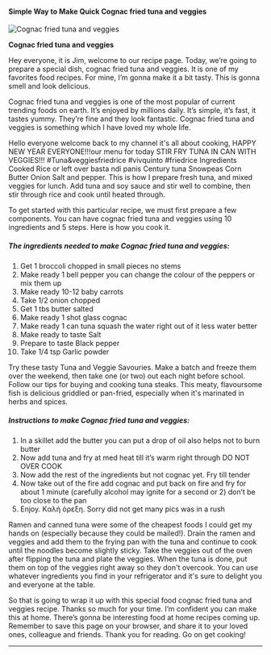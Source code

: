             

#### Simple Way to Make Quick Cognac fried tuna and veggies

![Cognac fried tuna and veggies](https://img-global.cpcdn.com/recipes/2a820797dda45bc6/751x532cq70/cognac-fried-tuna-and-veggies-recipe-main-photo.jpg)

**Cognac fried tuna and veggies**

Hey everyone, it is Jim, welcome to our recipe page. Today, we’re going to prepare a special dish, cognac fried tuna and veggies. It is one of my favorites food recipes. For mine, I’m gonna make it a bit tasty. This is gonna smell and look delicious.

Cognac fried tuna and veggies is one of the most popular of current trending foods on earth. It’s enjoyed by millions daily. It’s simple, it’s fast, it tastes yummy. They’re fine and they look fantastic. Cognac fried tuna and veggies is something which I have loved my whole life.

Hello everyone welcome back to my channel it's all about cooking, HAPPY NEW YEAR EVERYONE!!!our menu for today STIR FRY TUNA IN CAN WITH VEGGIES!!! #Tuna&veggiesfriedrice #vivquinto #friedrice Ingredients Cooked Rice or left over basta ndi panis Century tuna Snowpeas Corn Butter Onion Salt and pepper. This is how I prepare fresh tuna, and mixed veggies for lunch. Add tuna and soy sauce and stir well to combine, then stir through rice and cook until heated through.

To get started with this particular recipe, we must first prepare a few components. You can have cognac fried tuna and veggies using 10 ingredients and 5 steps. Here is how you cook it.

##### The ingredients needed to make Cognac fried tuna and veggies:

1.  Get 1 broccoli chopped in small pieces no stems
2.  Make ready 1 bell pepper you can change the colour of the peppers or mix them up
3.  Make ready 10-12 baby carrots
4.  Take 1/2 onion chopped
5.  Get 1 tbs butter salted
6.  Make ready 1 shot glass cognac
7.  Make ready 1 can tuna squash the water right out of it less water better
8.  Make ready to taste Salt
9.  Prepare to taste Black pepper
10.  Take 1/4 tsp Garlic powder

Try these tasty Tuna and Veggie Savouries. Make a batch and freeze them over the weekend, then take one (or two) out each night before school. Follow our tips for buying and cooking tuna steaks. This meaty, flavoursome fish is delicious griddled or pan-fried, especially when it's marinated in herbs and spices.

##### Instructions to make Cognac fried tuna and veggies:

1.  In a skillet add the butter you can put a drop of oil also helps not to burn butter
2.  Now add tuna and fry at med heat till it’s warm right through DO NOT OVER COOK
3.  Now add the rest of the ingredients but not cognac yet. Fry till tender
4.  Now take out of the fire add cognac and put back on fire and fry for about 1 minute (carefully alcohol may ignite for a second or 2) don’t be too close to the pan
5.  Enjoy. Kαλή όρεξη. Sorry did not get many pics was in a rush

Ramen and canned tuna were some of the cheapest foods I could get my hands on (especially because they could be mailed!). Drain the ramen and veggies and add them to the frying pan with the tuna and continue to cook until the noodles become slightly sticky. Take the veggies out of the oven after flipping the tuna and plate the veggies. When the tuna is done, put them on top of the veggies right away so they don't overcook. You can use whatever ingredients you find in your refrigerator and it's sure to delight you and everyone at the table.

So that is going to wrap it up with this special food cognac fried tuna and veggies recipe. Thanks so much for your time. I’m confident you can make this at home. There’s gonna be interesting food at home recipes coming up. Remember to save this page on your browser, and share it to your loved ones, colleague and friends. Thank you for reading. Go on get cooking!

* * *